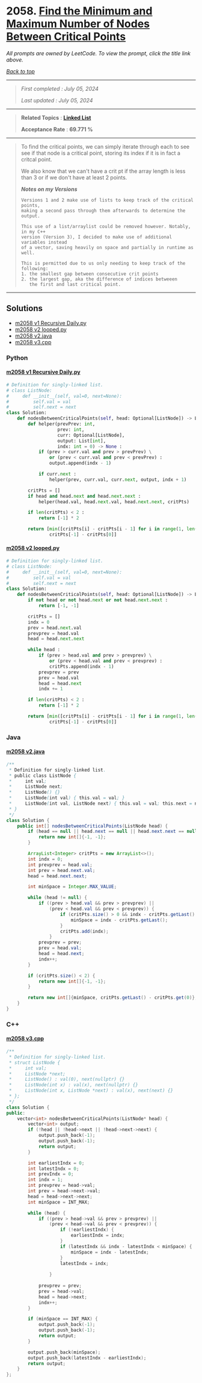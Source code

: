 # 2058. [Find the Minimum and Maximum Number of Nodes Between Critical Points](<https://leetcode.com/problems/find-the-minimum-and-maximum-number-of-nodes-between-critical-points>)

*All prompts are owned by LeetCode. To view the prompt, click the title link above.*

*[Back to top](<../README.md>)*

------

> *First completed : July 05, 2024*
>
> *Last updated : July 05, 2024*

------

> **Related Topics** : **[Linked List](<by_topic/Linked List.md>)**
>
> **Acceptance Rate** : **69.771 %**

------

> To find the critical points, we can simply iterate through each to see see if that node is a critical point, storing its index if it is in fact a critcal point.
> 
> We also know that we can't have a crit pt if the array length is less than 3 or if we don't have at least 2 points.
> 
> 
> ***Notes on my Versions***
> ```
> Versions 1 and 2 make use of lists to keep track of the critical points, 
> making a second pass through them afterwards to determine the output.
> 
> This use of a list/arraylist could be removed however. Notably, in my C++ 
> version (Version 3), I decided to make use of additional variables instead
> of a vector, saving heavily on space and partially in runtime as well.
> 
> This is permitted due to us only needing to keep track of the following:
> 1. the smallest gap between consecutive crit points
> 2. the largest gap, aka the difference of indices betweeen
>    the first and last critical point.
> ```

------

## Solutions

- [m2058 v1 Recursive Daily.py](<../my-submissions/m2058 v1 Recursive Daily.py>)
- [m2058 v2 looped.py](<../my-submissions/m2058 v2 looped.py>)
- [m2058 v2.java](<../my-submissions/m2058 v2.java>)
- [m2058 v3.cpp](<../my-submissions/m2058 v3.cpp>)
### Python
#### [m2058 v1 Recursive Daily.py](<../my-submissions/m2058 v1 Recursive Daily.py>)
```Python
# Definition for singly-linked list.
# class ListNode:
#     def __init__(self, val=0, next=None):
#         self.val = val
#         self.next = next
class Solution:
    def nodesBetweenCriticalPoints(self, head: Optional[ListNode]) -> List[int]:
        def helper(prevPrev: int, 
                   prev: int, 
                   curr: Optional[ListNode], 
                   output: List[int],
                   indx: int = 0) -> None :
            if (prev > curr.val and prev > prevPrev) \
                or (prev < curr.val and prev < prevPrev) :
                output.append(indx - 1)

            if curr.next :
                helper(prev, curr.val, curr.next, output, indx + 1)

        critPts = []
        if head and head.next and head.next.next :
            helper(head.val, head.next.val, head.next.next, critPts)

        if len(critPts) < 2 :
            return [-1] * 2

        return [min([critPts[i] - critPts[i - 1] for i in range(1, len(critPts))]),
                critPts[-1] - critPts[0]]
```

#### [m2058 v2 looped.py](<../my-submissions/m2058 v2 looped.py>)
```Python
# Definition for singly-linked list.
# class ListNode:
#     def __init__(self, val=0, next=None):
#         self.val = val
#         self.next = next
class Solution:
    def nodesBetweenCriticalPoints(self, head: Optional[ListNode]) -> List[int]:
        if not head or not head.next or not head.next.next :
            return [-1, -1]

        critPts = []
        indx = 0
        prev = head.next.val
        prevprev = head.val
        head = head.next.next

        while head :
            if (prev > head.val and prev > prevprev) \
                or (prev < head.val and prev < prevprev) :
                critPts.append(indx - 1)
            prevprev = prev
            prev = head.val
            head = head.next
            indx += 1

        if len(critPts) < 2 :
            return [-1] * 2

        return [min([critPts[i] - critPts[i - 1] for i in range(1, len(critPts))]),
                critPts[-1] - critPts[0]]
```

### Java
#### [m2058 v2.java](<../my-submissions/m2058 v2.java>)
```Java
/**
 * Definition for singly-linked list.
 * public class ListNode {
 *     int val;
 *     ListNode next;
 *     ListNode() {}
 *     ListNode(int val) { this.val = val; }
 *     ListNode(int val, ListNode next) { this.val = val; this.next = next; }
 * }
 */
class Solution {
    public int[] nodesBetweenCriticalPoints(ListNode head) {
        if (head == null || head.next == null || head.next.next == null) {
            return new int[]{-1, -1};
        }

        ArrayList<Integer> critPts = new ArrayList<>();
        int indx = 0;
        int prevprev = head.val;
        int prev = head.next.val;
        head = head.next.next;

        int minSpace = Integer.MAX_VALUE;

        while (head != null) {
            if ((prev > head.val && prev > prevprev) ||
                (prev < head.val && prev < prevprev)) {
                    if (critPts.size() > 0 && indx - critPts.getLast() < minSpace) {
                        minSpace = indx - critPts.getLast();
                    }
                    critPts.add(indx);
                }
            prevprev = prev;
            prev = head.val;
            head = head.next;
            indx++;
        }

        if (critPts.size() < 2) {
            return new int[]{-1, -1};
        }

        return new int[]{minSpace, critPts.getLast() - critPts.get(0)};
    }
}
```

### C++
#### [m2058 v3.cpp](<../my-submissions/m2058 v3.cpp>)
```C++
/**
 * Definition for singly-linked list.
 * struct ListNode {
 *     int val;
 *     ListNode *next;
 *     ListNode() : val(0), next(nullptr) {}
 *     ListNode(int x) : val(x), next(nullptr) {}
 *     ListNode(int x, ListNode *next) : val(x), next(next) {}
 * };
 */
class Solution {
public:
    vector<int> nodesBetweenCriticalPoints(ListNode* head) {
        vector<int> output;
        if (!head || !head->next || !head->next->next) {
            output.push_back(-1);
            output.push_back(-1);
            return output;
        }

        int earliestIndx = 0;
        int latestIndx = 0;
        int prevIndx = 0;
        int indx = 1;
        int prevprev = head->val;
        int prev = head->next->val;
        head = head->next->next;
        int minSpace = INT_MAX;

        while (head) {
            if ((prev > head->val && prev > prevprev) ||
                (prev < head->val && prev < prevprev)) {
                    if (!earliestIndx) {
                        earliestIndx = indx;
                    }
                    if (latestIndx && indx - latestIndx < minSpace) {
                        minSpace = indx - latestIndx;
                    }
                    latestIndx = indx;
                    
                }
            
            prevprev = prev;
            prev = head->val;
            head = head->next;
            indx++;
        }

        if (minSpace == INT_MAX) {
            output.push_back(-1);
            output.push_back(-1);
            return output;
        }

        output.push_back(minSpace);
        output.push_back(latestIndx - earliestIndx);
        return output;
    }
};
```

